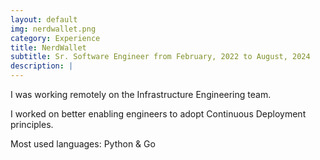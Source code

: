 ```yaml
---
layout: default
img: nerdwallet.png
category: Experience
title: NerdWallet
subtitle: Sr. Software Engineer from February, 2022 to August, 2024
description: |
---
```

  I was working remotely on the Infrastructure Engineering team.
  
  I worked on better enabling engineers to adopt Continuous Deployment principles.
  
  Most used languages: Python & Go

